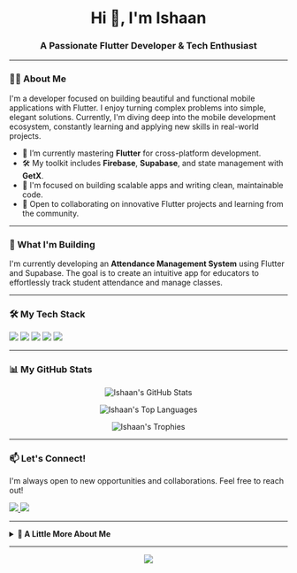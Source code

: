 <h1 align="center">Hi 👋, I'm Ishaan</h1>
<h3 align="center">A Passionate Flutter Developer & Tech Enthusiast</h3>

---

### 👨‍💻 About Me

I'm a developer focused on building beautiful and functional mobile applications with Flutter. I enjoy turning complex problems into simple, elegant solutions. Currently, I'm diving deep into the mobile development ecosystem, constantly learning and applying new skills in real-world projects.

- 🌱 I’m currently mastering **Flutter** for cross-platform development.
- 🛠️ My toolkit includes **Firebase**, **Supabase**, and state management with **GetX**.
- 🚀 I'm focused on building scalable apps and writing clean, maintainable code.
- 🤝 Open to collaborating on innovative Flutter projects and learning from the community.

---

### 🚀 What I'm Building

I'm currently developing an **Attendance Management System** using Flutter and Supabase. The goal is to create an intuitive app for educators to effortlessly track student attendance and manage classes.

---

### 🛠️ My Tech Stack

<p align="left">
  <a href="https://flutter.dev" target="_blank"><img src="https://img.shields.io/badge/Flutter-02569B?style=for-the-badge&logo=flutter&logoColor=white"/></a>
  <a href="https://dart.dev" target="_blank"><img src="https://img.shields.io/badge/Dart-0175C2?style=for-the-badge&logo=dart&logoColor=white"/></a>
  <a href="https://firebase.google.com/" target="_blank"><img src="https://img.shields.io/badge/Firebase-FFCA28?style=for-the-badge&logo=firebase&logoColor=black"/></a>
  <a href="https://supabase.io/" target="_blank"><img src="https://img.shields.io/badge/Supabase-3ECF8E?style=for-the-badge&logo=supabase&logoColor=black"/></a>
  <a href="https://pub.dev/packages/get" target="_blank"><img src="https://img.shields.io/badge/GetX-purple?style=for-the-badge"/></a>
</p>

---

### 📊 My GitHub Stats

<p align="center">
  <img src="https://github-readme-stats.vercel.app/api?username=sacrednightmare99&show_icons=true&theme=tokyonight&hide_title=false&count_private=true" alt="Ishaan's GitHub Stats" />
</p>
<p align="center">
  <img src="https://github-readme-stats.vercel.app/api/top-langs/?username=sacrednightmare99&layout=compact&theme=tokyonight" alt="Ishaan's Top Languages" />
</p>
<p align="center">
  <img src="https://github-profile-trophy.vercel.app/?username=sacrednightmare99&theme=tokyonight&column=7&margin-w=15&margin-h=15" alt="Ishaan's Trophies" />
</p>

---

### 📫 Let's Connect!

I'm always open to new opportunities and collaborations. Feel free to reach out!

<p align="left">
  <a href="https://www.linkedin.com/in/ishaan-jindal-6b7083320/" target="_blank">
    <img src="https://img.shields.io/badge/LinkedIn-0077B5?style=for-the-badge&logo=linkedin&logoColor=white"/>
  </a>
  <a href="mailto:ishaanjindal2006@email.com">
    <img src="https://img.shields.io/badge/Email-D14836?style=for-the-badge&logo=gmail&logoColor=white"/>
  </a>
</p>

---

<details>
  <summary><strong>🧩 A Little More About Me</strong></summary>
  <br/>
  - I'm focused on building practical projects that solve real-world problems.
  - Currently working on making my Flutter apps responsive and well-structured using best practices.
  - I enjoy exploring new tools and backend services like Supabase and Firebase to find the best fit for a project.
</details>

---

<p align="center">
  <img src="https://readme-typing-svg.vercel.app?lines=Thanks+for+visiting!+🚀;Happy+Coding+❤️&font=Fira+Code&center=true&color=58A6FF&vCenter=true&pause=1500&size=24" />
</p>
